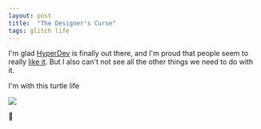 ```yaml
---
layout: post
title:  "The Designer's Curse"
tags: glitch life
---
```


I'm glad [HyperDev](https://hyperdev.com) is finally out there, and I'm proud that people seem to really [like it](https://twitter.com/pketh/status/730902282917822466). But I also can't not see all the other things we need to do with it.

I'm with this turtle life

<img src="/images/2016/poorturtle.gif">

🐢